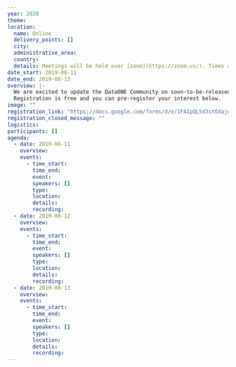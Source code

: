 ```yaml
---
year: 2020
theme: 
location:
  name: Online
  delivery_points: []
  city:
  administrative_area:
  country:
  details: Meetings will be held over [zoom](https://zoom.us/). Times are shown in PDT.
date_start: 2019-08-11
date_end: 2019-08-13
overview: |-
  We are excited to update the DataONE Community on soon-to-be-released products and services as part of our upcoming DataONE Community Meeting. Join us online August 11th - 13th 2020 for one or all of nine 90 minute sessions focused on program updates, hackathons, repository network meetings, feature tutorials and more. Full details coming soon.
  Registration is free and you can pre-register your interest below.
image: ""
registration_link: "https://docs.google.com/forms/d/e/1FAIpQLSd3st6XajdDODtp4jGwxGvwaiEnE_6C8qvJx-gqkHAmPAiQTw/viewform?usp=sf_link"
registration_closed_message: ""
logistics: 
participants: []
agenda:
  - date: 2019-08-11
    overview: 
    events:
      - time_start: 
        time_end: 
        event: 
        speakers: []
        type: 
        location: 
        details:
        recording: 
  - date: 2019-08-12
    overview: 
    events:
      - time_start: 
        time_end: 
        event: 
        speakers: []
        type: 
        location: 
        details:
        recording: 
  - date: 2019-08-13
    overview: 
    events:
      - time_start: 
        time_end: 
        event: 
        speakers: []
        type: 
        location: 
        details:
        recording: 
---
```

